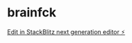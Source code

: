 # brainfck

[Edit in StackBlitz next generation editor ⚡️](https://stackblitz.com/~/github.com/alphaboi569/brainfck)
